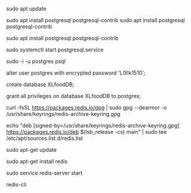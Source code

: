 sudo apt update

sudo apt install postgresql postgresql-contrib sudo apt install postgresql postgresql-contrib

sudo apt install postgresql postgresql-contrib
 
sudo systemctl start postgresql.service

sudo -i -u postgres psql

alter user postgres with encrypted password 'L0l!k1510';

create database XLfoodDB;

grant all privileges on database XLfoodDB to postgres;

curl -fsSL https://packages.redis.io/gpg | sudo gpg --dearmor -o /usr/share/keyrings/redis-archive-keyring.gpg

echo "deb [signed-by=/usr/share/keyrings/redis-archive-keyring.gpg] https://packages.redis.io/deb $(lsb_release -cs) main" | sudo tee /etc/apt/sources.list.d/redis.list

sudo apt-get update

sudo apt-get install redis

sudo service redis-server start

redis-cli

